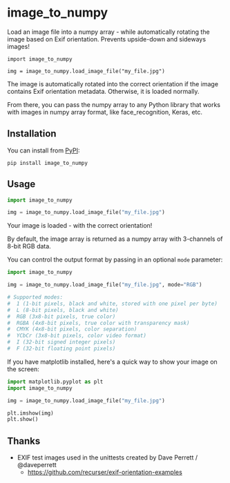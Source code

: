 # image_to_numpy

Load an image file into a numpy array - while automatically rotating the image based on 
Exif orientation. Prevents upside-down and sideways images! 

```
import image_to_numpy

img = image_to_numpy.load_image_file("my_file.jpg")
```

The image is automatically rotated into the correct orientation if the image contains Exif orientation metadata.
Otherwise, it is loaded normally.

From there, you can pass the numpy array to any Python library that works with images
in numpy array format, like face_recognition, Keras, etc.

## Installation

You can install from [PyPI](https://pypi.org/project/image_to_numpy/):

    pip install image_to_numpy

## Usage

 ```python
import image_to_numpy

img = image_to_numpy.load_image_file("my_file.jpg")
```

Your image is loaded - with the correct orientation! 

By default, the image array is returned as a numpy array 
with 3-channels of 8-bit RGB data.

You can control the output format by passing in an optional `mode` parameter:

 ```python
import image_to_numpy

img = image_to_numpy.load_image_file("my_file.jpg", mode="RGB")

# Supported modes:
#  1 (1-bit pixels, black and white, stored with one pixel per byte)
#  L (8-bit pixels, black and white)
#  RGB (3x8-bit pixels, true color)
#  RGBA (4x8-bit pixels, true color with transparency mask)
#  CMYK (4x8-bit pixels, color separation)
#  YCbCr (3x8-bit pixels, color video format)
#  I (32-bit signed integer pixels)
#  F (32-bit floating point pixels)
```


If you have matplotlib installed, here's a quick way to show your image
on the screen:

```python
import matplotlib.pyplot as plt
import image_to_numpy

img = image_to_numpy.load_image_file("my_file.jpg")

plt.imshow(img)
plt.show()
```

## Thanks

- EXIF test images used in the unittests created by Dave Perrett / @daveperrett
  - https://github.com/recurser/exif-orientation-examples
